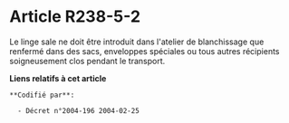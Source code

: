 # Article R238-5-2

Le linge sale ne doit être introduit dans l'atelier de blanchissage que renfermé dans des sacs, enveloppes spéciales ou tous
autres récipients soigneusement clos pendant le transport.

**Liens relatifs à cet article**

	**Codifié par**:

	  - Décret n°2004-196 2004-02-25
